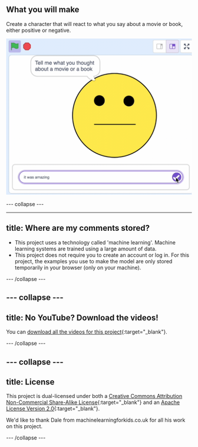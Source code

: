 ## What you will make

Create a character that will react to what you say about a movie or book, either positive or negative.

![A Scratch project with a large neutral emoji. There is a box to type in, and the emoji is asking you to tell it what you thought of a book or a movie.](images/whatyouwillmake.png)

--- collapse ---

---
title: Where are my comments stored?
---

- This project uses a technology called 'machine learning'. Machine learning systems are trained using a large amount of data. 
- This project does not require you to create an account or log in. For this project, the examples you use to make the model are only stored temporarily in your browser (only on your machine).

--- /collapse ---

--- collapse ---
---
title: No YouTube? Download the videos!
---

You can [download all the videos for this project](https://rpf.io/p/en/did-you-like-it-go){:target="_blank"}. 


--- /collapse ---

--- collapse ---
---
title: License
---

This project is dual-licensed under both a [Creative Commons Attribution Non-Commercial Share-Alike License](http://creativecommons.org/licenses/by-nc-sa/4.0/){:target="_blank"} and an [Apache License Version 2.0](http://www.apache.org/licenses/LICENSE-2.0){:target="_blank"}.

We'd like to thank Dale from machinelearningforkids.co.uk for all his work on this project.

--- /collapse ---


